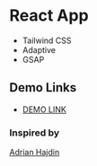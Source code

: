 # React App

- Tailwind CSS
- Adaptive
- GSAP

## Demo Links

- [DEMO LINK](https://AndriiZakharenko.github.io/awards/)

### Inspired by 
[Adrian Hajdin](https://github.com/adrianhajdin)
